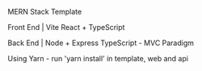MERN Stack Template

Front End | Vite React + TypeScript

Back End | Node + Express TypeScript - MVC Paradigm

Using Yarn - run 'yarn install' in template, web and api

